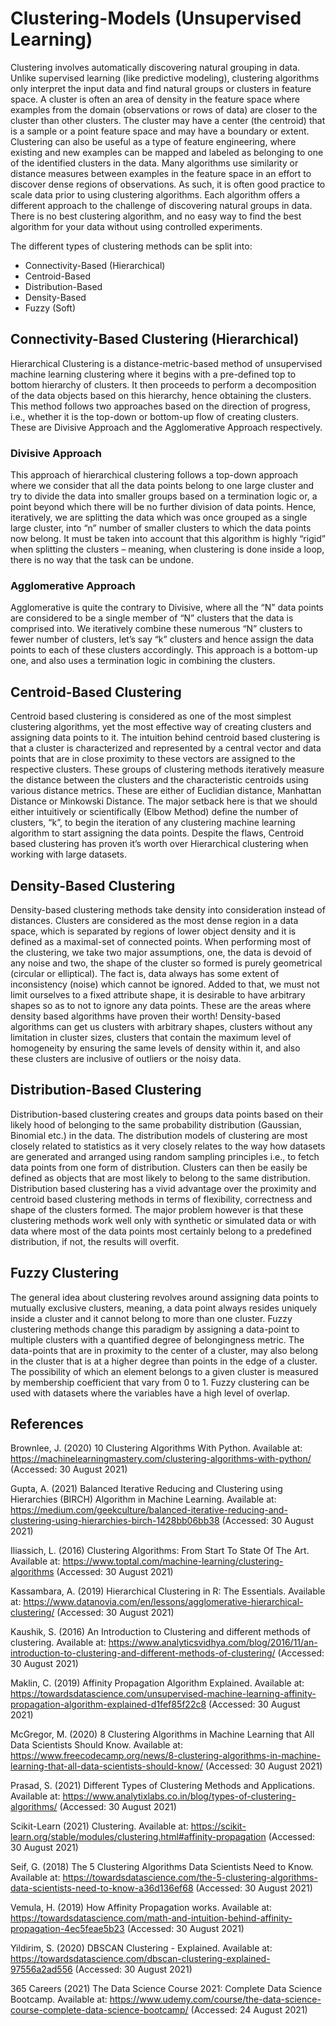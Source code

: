 # Clustering-Models (Unsupervised Learning)
Clustering involves automatically discovering natural grouping in data. Unlike supervised learning (like predictive modeling), clustering algorithms only interpret the input data and find natural groups or clusters in feature space. A cluster is often an area of density in the feature space where examples from the domain (observations or rows of data) are closer to the cluster than other clusters. The cluster may have a center (the centroid) that is a sample or a point feature space and may have a boundary or extent. Clustering can also be useful as a type of feature engineering, where existing and new examples can be mapped and labeled as belonging to one of the identified clusters in the data. Many algorithms use similarity or distance measures between examples in the feature space in an effort to discover dense regions of observations. As such, it is often good practice to scale data prior to using clustering algorithms. Each algorithm offers a different approach to the challenge of discovering natural groups in data. There is no best clustering algorithm, and no easy way to find the best algorithm for your data without using controlled experiments.

The different types of clustering methods can be split into:

- Connectivity-Based (Hierarchical)
- Centroid-Based
- Distribution-Based
- Density-Based
- Fuzzy (Soft)

## Connectivity-Based Clustering (Hierarchical)
Hierarchical Clustering is a distance-metric-based method of unsupervised machine learning clustering where it begins with a pre-defined top to bottom hierarchy of clusters. It then proceeds to perform a decomposition of the data objects based on this hierarchy, hence obtaining the clusters. This method follows two approaches based on the direction of progress, i.e., whether it is the top-down or bottom-up flow of creating clusters. These are Divisive Approach and the Agglomerative Approach respectively.

### Divisive Approach
This approach of hierarchical clustering follows a top-down approach where we consider that all the data points belong to one large cluster and try to divide the data into smaller groups based on a termination logic or, a point beyond which there will be no further division of data points. Hence, iteratively, we are splitting the data which was once grouped as a single large cluster, into “n” number of smaller clusters to which the data points now belong. It must be taken into account that this algorithm is highly “rigid” when splitting the clusters – meaning, when clustering is done inside a loop, there is no way that the task can be undone.

### Agglomerative Approach
Agglomerative is quite the contrary to Divisive, where all the “N” data points are considered to be a single member of “N” clusters that the data is comprised into. We iteratively combine these numerous “N” clusters to fewer number of clusters, let’s say “k” clusters and hence assign the data points to each of these clusters accordingly. This approach is a bottom-up one, and also uses a termination logic in combining the clusters.

## Centroid-Based Clustering
Centroid based clustering is considered as one of the most simplest clustering algorithms, yet the most effective way of creating clusters and assigning data points to it. The intuition behind centroid based clustering is that a cluster is characterized and represented by a central vector and data points that are in close proximity to these vectors are assigned to the respective clusters. These groups of clustering methods iteratively measure the distance between the clusters and the characteristic centroids using various distance metrics. These are either of Euclidian distance, Manhattan Distance or Minkowski Distance. The major setback here is that we should either intuitively or scientifically (Elbow Method) define the number of clusters, “k”, to begin the iteration of any clustering machine learning algorithm to start assigning the data points. Despite the flaws, Centroid based clustering has proven it’s worth over Hierarchical clustering when working with large datasets.

## Density-Based Clustering
Density-based clustering methods take density into consideration instead of distances. Clusters are considered as the most dense region in a data space, which is separated by regions of lower object density and it is defined as a maximal-set of connected points. When performing most of the clustering, we take two major assumptions, one, the data is devoid of any noise and two, the shape of the cluster so formed is purely geometrical (circular or elliptical). The fact is, data always has some extent of inconsistency (noise) which cannot be ignored. Added to that, we must not limit ourselves to a fixed attribute shape, it is desirable to have arbitrary shapes so as to not to ignore any data points. These are the areas where density based algorithms have proven their worth! Density-based algorithms can get us clusters with arbitrary shapes, clusters without any limitation in cluster sizes, clusters that contain the maximum level of homogeneity by ensuring the same levels of density within it, and also these clusters are inclusive of outliers or the noisy data.

## Distribution-Based Clustering
Distribution-based clustering creates and groups data points based on their likely hood of belonging to the same probability distribution (Gaussian, Binomial etc.) in the data. The distribution models of clustering are most closely related to statistics as it very closely relates to the way how datasets are generated and arranged using random sampling principles i.e., to fetch data points from one form of distribution. Clusters can then be easily be defined as objects that are most likely to belong to the same distribution. Distribution based clustering has a vivid advantage over the proximity and centroid based clustering methods in terms of flexibility, correctness and shape of the clusters formed. The major problem however is that these clustering methods work well only with synthetic or simulated data or with data where most of the data points most certainly belong to a predefined distribution, if not, the results will overfit.

## Fuzzy Clustering
The general idea about clustering revolves around assigning data points to mutually exclusive clusters, meaning, a data point always resides uniquely inside a cluster and it cannot belong to more than one cluster. Fuzzy clustering methods change this paradigm by assigning a data-point to multiple clusters with a quantified degree of belongingness metric. The data-points that are in proximity to the center of a cluster, may also belong in the cluster that is at a higher degree than points in the edge of a cluster. The possibility of which an element belongs to a given cluster is measured by membership coefficient that vary from 0 to 1. Fuzzy clustering can be used with datasets where the variables have a high level of overlap.

## References

Brownlee, J. (2020) 10 Clustering Algorithms With Python. Available at: https://machinelearningmastery.com/clustering-algorithms-with-python/ (Accessed: 30 August 2021)

Gupta, A. (2021) Balanced Iterative Reducing and Clustering using Hierarchies (BIRCH) Algorithm in Machine Learning. Available at: https://medium.com/geekculture/balanced-iterative-reducing-and-clustering-using-hierarchies-birch-1428bb06bb38 (Accessed: 30 August 2021)

Iliassich, L. (2016) Clustering Algorithms: From Start To State Of The Art. Available at: https://www.toptal.com/machine-learning/clustering-algorithms (Accessed: 30 August 2021)

Kassambara, A. (2019) Hierarchical Clustering in R: The Essentials. Available at: https://www.datanovia.com/en/lessons/agglomerative-hierarchical-clustering/ (Accessed: 30 August 2021)

Kaushik, S. (2016) An Introduction to Clustering and different methods of clustering. Available at: https://www.analyticsvidhya.com/blog/2016/11/an-introduction-to-clustering-and-different-methods-of-clustering/ (Accessed: 30 August 2021)

Maklin, C. (2019) Affinity Propagation Algorithm Explained. Available at: https://towardsdatascience.com/unsupervised-machine-learning-affinity-propagation-algorithm-explained-d1fef85f22c8 (Accessed: 30 August 2021)

McGregor, M. (2020) 8 Clustering Algorithms in Machine Learning that All Data Scientists Should Know. Available at: https://www.freecodecamp.org/news/8-clustering-algorithms-in-machine-learning-that-all-data-scientists-should-know/ (Accessed: 30 August 2021)

Prasad, S. (2021) Different Types of Clustering Methods and Applications. Available at: https://www.analytixlabs.co.in/blog/types-of-clustering-algorithms/ (Accessed: 30 August 2021)

Scikit-Learn (2021) Clustering. Available at: https://scikit-learn.org/stable/modules/clustering.html#affinity-propagation (Accessed: 30 August 2021)

Seif, G. (2018) The 5 Clustering Algorithms Data Scientists Need to Know. Available at: https://towardsdatascience.com/the-5-clustering-algorithms-data-scientists-need-to-know-a36d136ef68 (Accessed: 30 August 2021)

Vemula, H. (2019) How Affinity Propagation works. Available at: https://towardsdatascience.com/math-and-intuition-behind-affinity-propagation-4ec5feae5b23 (Accessed: 30 August 2021)

Yildirim, S. (2020) DBSCAN Clustering - Explained. Available at: https://towardsdatascience.com/dbscan-clustering-explained-97556a2ad556 (Accessed: 30 August 2021)

365 Careers (2021) The Data Science Course 2021: Complete Data Science Bootcamp. Available at: https://www.udemy.com/course/the-data-science-course-complete-data-science-bootcamp/ (Accessed: 24 August 2021)
